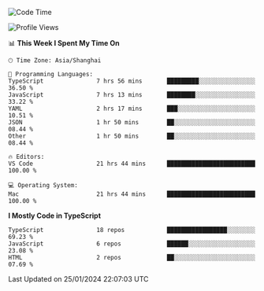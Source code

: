 <!--START_SECTION:waka-->
![Code Time](http://img.shields.io/badge/Code%20Time-5%2C751%20hrs%2016%20mins-blue)

![Profile Views](http://img.shields.io/badge/Profile%20Views-0-blue)

📊 **This Week I Spent My Time On** 

```text
🕑︎ Time Zone: Asia/Shanghai

💬 Programming Languages: 
TypeScript               7 hrs 56 mins       █████████░░░░░░░░░░░░░░░░   36.50 % 
JavaScript               7 hrs 13 mins       ████████░░░░░░░░░░░░░░░░░   33.22 % 
YAML                     2 hrs 17 mins       ███░░░░░░░░░░░░░░░░░░░░░░   10.51 % 
JSON                     1 hr 50 mins        ██░░░░░░░░░░░░░░░░░░░░░░░   08.44 % 
Other                    1 hr 50 mins        ██░░░░░░░░░░░░░░░░░░░░░░░   08.44 % 

🔥 Editors: 
VS Code                  21 hrs 44 mins      █████████████████████████   100.00 % 

💻 Operating System: 
Mac                      21 hrs 44 mins      █████████████████████████   100.00 % 
```

**I Mostly Code in TypeScript** 

```text
TypeScript               18 repos            █████████████████░░░░░░░░   69.23 % 
JavaScript               6 repos             ██████░░░░░░░░░░░░░░░░░░░   23.08 % 
HTML                     2 repos             ██░░░░░░░░░░░░░░░░░░░░░░░   07.69 % 
```




 Last Updated on 25/01/2024 22:07:03 UTC
<!--END_SECTION:waka-->
